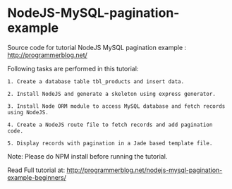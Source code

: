 # NodeJS-MySQL-pagination-example

Source code for tutorial NodeJS MySQL pagination example : http://programmerblog.net/

Following tasks are performed in this tutorial:

    1. Create a database table tbl_products and insert data.

    2. Install NodeJS and generate a skeleton using express generator.

    3. Install Node ORM module to access MySQL database and fetch records using NodeJS.

    4. Create a NodeJS route file to fetch records and add pagination code.

    5. Display records with pagination in a Jade based template file.

Note: Please do NPM install before running the tutorial.

Read Full tutorial at: http://programmerblog.net/nodejs-mysql-pagination-example-beginners/
